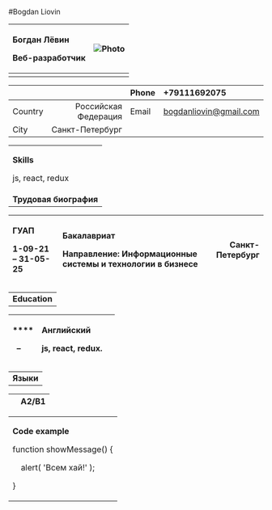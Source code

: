 #Bogdan Liovin

|<p>**Богдан**  **Лёвин**</p><p>Веб-разработчик</p>|![Photo](Aspose.Words.50cf8266-cab2-4316-841b-22b5d2db7eda.001.jpeg)|
| :- | :- |
|||

|||Phone|+79111692075|
| :- | -: | :- | :- |
|Country|Российская Федерация|Email|bogdanliovin@gmail.com|
|City|Санкт-Петербург||

||
| :- |
|<p>**Skills**</p><p>js, react, redux</p>|
|**Трудовая биография** |

|<p>**ГУАП** </p><p>1-09-21 – 31-05-25</p>|<p>**Бакалавриат**</p><p>Направление: Информационные системы и технологии в бизнесе</p>|Санкт-Петербург|
| :- | :- | -: |

||
| :- |
|**Education**|

|<p>****</p><p>` `– </p>|<p>**Английский**</p><p>js, react, redux.</p>||
| :- | :- | -: |

||
| :- |
|**Языки**|

||A2/B1|
| :-: | :-: |

||
| :- |
|<p>**Code example**</p><p>function showMessage() {</p><p>`  `alert( 'Всем хай!' );</p><p>}</p>|
